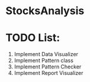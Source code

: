 # StocksAnalysis

# TODO List:
1. Implement Data Visualizer
2. Implement Pattern class
3. Implement Pattern Checker
4. Implement Report Visualizer
